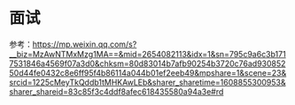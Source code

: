 # 面试



参考：https://mp.weixin.qq.com/s?__biz=MzAwNTMxMzg1MA==&mid=2654082113&idx=1&sn=795c9a6c3b1717531846a4569f07a3d0&chksm=80d83014b7afb90254b3720c76ad93085250d44fe0432c8e6ff95f4b86114a044b01ef2eeb49&mpshare=1&scene=23&srcid=1225cMeyTkQddb1tMHKAwLEb&sharer_sharetime=1608855300953&sharer_shareid=83c85f3c4ddf8afec618435580a94a3e#rd